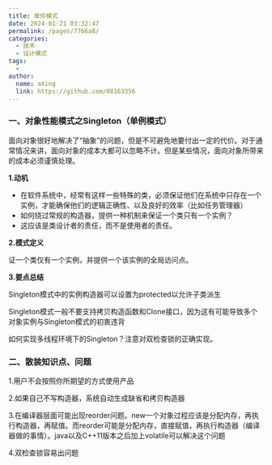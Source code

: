 ```yaml
---
title: 单件模式
date: 2024-01-21 03:32:47
permalink: /pages/7766a8/
categories:
  - 技术
  - 设计模式
tags:
  - 
author: 
  name: aXing
  link: https://github.com/08163356
---
```

### 一、对象性能模式之Singleton（单例模式）

面向对象很好地解决了“抽象”的问题，但是不可避免地要付出一定的代价。对于通常情况来讲，面向对象的成本大都可以忽略不计。但是某些情况，面向对象所带来的成本必须谨慎处理。

**1.动机**

- 在软件系统中，经常有这样一些特殊的类，必须保证他们在系统中只存在一个实例，才能确保他们的逻辑正确性、以及良好的效率（比如任务管理器）
- 如何绕过常规的构造器，提供一种机制来保证一个类只有一个实例？
- 这应该是类设计者的责任，而不是使用者的责任。

**2.模式定义**

证一个类仅有一个实例，并提供一个该实例的全局访问点。

**3.要点总结**

<!-- more -->
Singleton模式中的实例构造器可以设置为protected以允许子类派生

Singleton模式一般不要支持拷贝构造函数和Clone接口，因为这有可能导致多个对象实例与Singleton模式的初衷违背

如何实现多线程环境下的Singleton？注意对双检查锁的正确实现。

### 二、散装知识点、问题

1.用户不会按照你所期望的方式使用产品

2.如果自己不写构造器，系统自动生成缺省和拷贝构造器

3.在编译器层面可能出现reorder问题。new一个对象过程应该是分配内存，再执行构造器，再赋值。而reorder可能是分配内存，直接赋值，再执行构造器（编译器做的事情）。java以及C++11版本之后加上volatile可以解决这个问题

4.双检查锁容易出问题